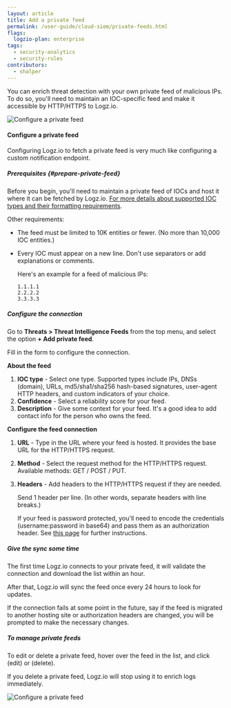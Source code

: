 ```yaml
---
layout: article
title: Add a private feed
permalink: /user-guide/cloud-siem/private-feeds.html
flags:
  logzio-plan: enterprise
tags:
  - security-analytics
  - security-rules
contributors:
  - shalper
---
```


You can enrich threat detection with your own private feed of malicious IPs. To do so, you'll need to maintain an IOC-specific feed and make it accessible by HTTP/HTTPS to Logz.io.

![Configure a private feed](https://dytvr9ot2sszz.cloudfront.net/logz-docs/siem/configure-private-feed-alpha.png)


#### Configure a private feed

Configuring Logz.io to fetch a private feed is very much like configuring a custom notification endpoint.

<div class="tasklist">

##### Prerequisites {#prepare-private-feed}

Before you begin, you'll need to maintain a private feed of IOCs and host it where it can be fetched by Logz.io. [For more details about supported IOC types and their formatting requirements](/user-guide/siem/ioc-types/).

Other requirements:

* The feed must be limited to 10K entities or fewer. (No more than 10,000 IOC entities.)
* Every IOC must appear on a new line. Don't use separators or add explanations or comments.

  Here's an example for a feed of malicious IPs:

  ```
  1.1.1.1
  2.2.2.2
  3.3.3.3
  ```

##### Configure the connection

Go to **Threats > Threat Intelligence Feeds** from the top menu, and select the option **+ Add private feed**.

Fill in the form to configure the connection.

**About the feed**

1. **IOC type** - Select one type. Supported types include IPs, DNSs (domain), URLs, md5/sha1/sha256 hash-based signatures, user-agent HTTP headers, and custom indicators of your choice.
2. **Confidence** - Select a reliability score for your feed.
3. **Description** - Give some context for your feed. It's a good idea to add contact info for the person who owns the feed.

**Configure the feed connection**

1. **URL** - Type in the URL where your feed is hosted. It provides the base URL for the HTTP/HTTPS request.
2. **Method** - Select the request method for the HTTP/HTTPS request. Available methods: GET / POST / PUT.
3. **Headers** - Add headers to the HTTP/HTTPS request if they are needed.

    Send 1 header per line. (In other words, separate headers with line breaks.)
  
    If your feed is password protected, you'll need to encode the credentials (username:password in base64) and pass them as an authorization header. See [this page](/user-guide/encoding-authorization-header.html) for further instructions.


##### Give the sync some time

The first time Logz.io connects to your private feed, it will validate the connection and download the list within an hour.

After that, Logz.io will sync the feed once every 24 hours to look for updates.

If the connection fails at some point in the future, say if the feed is migrated to another hosting site or authorization headers are changed, you will be prompted to make the necessary changes.


##### To manage private feeds

To edit or delete a private feed, hover over the feed in the list,
  and click <i class="li li-pencil"></i> (edit)
  or <i class="li li-trash"></i> (delete).

If you delete a private feed, Logz.io will stop using it to enrich logs immediately.

![Configure a private feed](https://dytvr9ot2sszz.cloudfront.net/logz-docs/siem/feed-info.png)